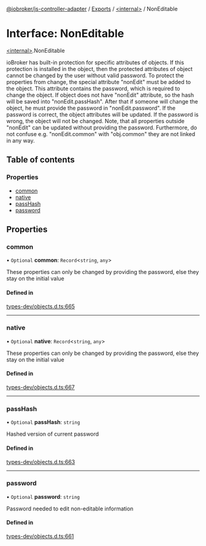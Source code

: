[@iobroker/js-controller-adapter](../README.md) / [Exports](../modules.md) / [\<internal\>](../modules/internal_.md) / NonEditable

# Interface: NonEditable

[\<internal\>](../modules/internal_.md).NonEditable

ioBroker has built-in protection for specific attributes of objects. If this protection is installed in the object, then the protected attributes of object cannot be changed by the user without valid password.
To protect the properties from change, the special attribute "nonEdit" must be added to the object. This attribute contains the password, which is required to change the object.
If object does not have "nonEdit" attribute, so the hash will be saved into "nonEdit.passHash". After that if someone will change the object, he must provide the password in "nonEdit.password".
If the password is correct, the object attributes will be updated. If the password is wrong, the object will not be changed.
Note, that all properties outside "nonEdit" can be updated without providing the password. Furthermore, do not confuse e.g. "nonEdit.common" with "obj.common" they are not linked in any way.

## Table of contents

### Properties

- [common](internal_.NonEditable.md#common)
- [native](internal_.NonEditable.md#native)
- [passHash](internal_.NonEditable.md#passhash)
- [password](internal_.NonEditable.md#password)

## Properties

### common

• `Optional` **common**: `Record`\<`string`, `any`\>

These properties can only be changed by providing the password, else they stay on the initial value

#### Defined in

[types-dev/objects.d.ts:665](https://github.com/ioBroker/ioBroker.js-controller/blob/91a2303a/packages/types-dev/objects.d.ts#L665)

___

### native

• `Optional` **native**: `Record`\<`string`, `any`\>

These properties can only be changed by providing the password, else they stay on the initial value

#### Defined in

[types-dev/objects.d.ts:667](https://github.com/ioBroker/ioBroker.js-controller/blob/91a2303a/packages/types-dev/objects.d.ts#L667)

___

### passHash

• `Optional` **passHash**: `string`

Hashed version of current password

#### Defined in

[types-dev/objects.d.ts:663](https://github.com/ioBroker/ioBroker.js-controller/blob/91a2303a/packages/types-dev/objects.d.ts#L663)

___

### password

• `Optional` **password**: `string`

Password needed to edit non-editable information

#### Defined in

[types-dev/objects.d.ts:661](https://github.com/ioBroker/ioBroker.js-controller/blob/91a2303a/packages/types-dev/objects.d.ts#L661)
